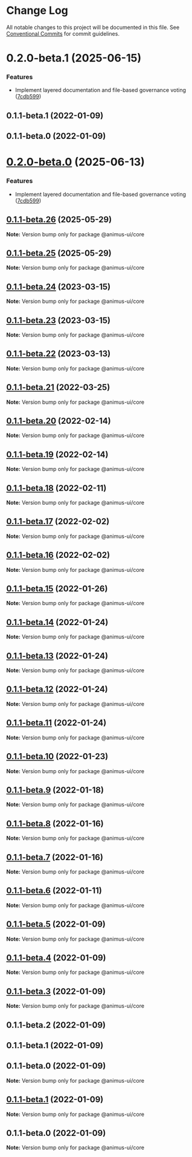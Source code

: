 # Change Log

All notable changes to this project will be documented in this file.
See [Conventional Commits](https://conventionalcommits.org) for commit guidelines.

# 0.2.0-beta.1 (2025-06-15)

### Features

- Implement layered documentation and file-based governance voting ([7cdb599](https://github.com/codecaaron/animus/commit/7cdb5995e94d26059bfdd3ec01279fc4e4b45d40))

## 0.1.1-beta.1 (2022-01-09)

## 0.1.1-beta.0 (2022-01-09)

# [0.2.0-beta.0](https://github.com/codecaaron/animus/compare/@animus-ui/core@0.1.1-beta.26...@animus-ui/core@0.2.0-beta.0) (2025-06-13)

### Features

- Implement layered documentation and file-based governance voting ([7cdb599](https://github.com/codecaaron/animus/commit/7cdb5995e94d26059bfdd3ec01279fc4e4b45d40))

## [0.1.1-beta.26](https://github.com/codecaaron/animus/compare/@animus-ui/core@0.1.1-beta.25...@animus-ui/core@0.1.1-beta.26) (2025-05-29)

**Note:** Version bump only for package @animus-ui/core

## [0.1.1-beta.25](https://github.com/codecaaron/animus/compare/@animus-ui/core@0.1.1-beta.24...@animus-ui/core@0.1.1-beta.25) (2025-05-29)

**Note:** Version bump only for package @animus-ui/core

## [0.1.1-beta.24](https://github.com/codecaaron/animus/compare/@animus-ui/core@0.1.1-beta.23...@animus-ui/core@0.1.1-beta.24) (2023-03-15)

**Note:** Version bump only for package @animus-ui/core

## [0.1.1-beta.23](https://github.com/codecaaron/animus/compare/@animus-ui/core@0.1.1-beta.22...@animus-ui/core@0.1.1-beta.23) (2023-03-15)

**Note:** Version bump only for package @animus-ui/core

## [0.1.1-beta.22](https://github.com/codecaaron/animus/compare/@animus-ui/core@0.1.1-beta.21...@animus-ui/core@0.1.1-beta.22) (2023-03-13)

**Note:** Version bump only for package @animus-ui/core

## [0.1.1-beta.21](https://github.com/codecaaron/animus/compare/@animus-ui/core@0.1.1-beta.20...@animus-ui/core@0.1.1-beta.21) (2022-03-25)

**Note:** Version bump only for package @animus-ui/core

## [0.1.1-beta.20](https://github.com/codecaaron/animus/compare/@animus-ui/core@0.1.1-beta.19...@animus-ui/core@0.1.1-beta.20) (2022-02-14)

**Note:** Version bump only for package @animus-ui/core

## [0.1.1-beta.19](https://github.com/codecaaron/animus/compare/@animus-ui/core@0.1.1-beta.18...@animus-ui/core@0.1.1-beta.19) (2022-02-14)

**Note:** Version bump only for package @animus-ui/core

## [0.1.1-beta.18](https://github.com/codecaaron/animus/compare/@animus-ui/core@0.1.1-beta.17...@animus-ui/core@0.1.1-beta.18) (2022-02-11)

**Note:** Version bump only for package @animus-ui/core

## [0.1.1-beta.17](https://github.com/codecaaron/animus/compare/@animus-ui/core@0.1.1-beta.16...@animus-ui/core@0.1.1-beta.17) (2022-02-02)

**Note:** Version bump only for package @animus-ui/core

## [0.1.1-beta.16](https://github.com/codecaaron/animus/compare/@animus-ui/core@0.1.1-beta.15...@animus-ui/core@0.1.1-beta.16) (2022-02-02)

**Note:** Version bump only for package @animus-ui/core

## [0.1.1-beta.15](https://github.com/codecaaron/animus/compare/@animus-ui/core@0.1.1-beta.14...@animus-ui/core@0.1.1-beta.15) (2022-01-26)

**Note:** Version bump only for package @animus-ui/core

## [0.1.1-beta.14](https://github.com/codecaaron/animus/compare/@animus-ui/core@0.1.1-beta.13...@animus-ui/core@0.1.1-beta.14) (2022-01-24)

**Note:** Version bump only for package @animus-ui/core

## [0.1.1-beta.13](https://github.com/codecaaron/animus/compare/@animus-ui/core@0.1.1-beta.12...@animus-ui/core@0.1.1-beta.13) (2022-01-24)

**Note:** Version bump only for package @animus-ui/core

## [0.1.1-beta.12](https://github.com/codecaaron/animus/compare/@animus-ui/core@0.1.1-beta.11...@animus-ui/core@0.1.1-beta.12) (2022-01-24)

**Note:** Version bump only for package @animus-ui/core

## [0.1.1-beta.11](https://github.com/codecaaron/animus/compare/@animus-ui/core@0.1.1-beta.10...@animus-ui/core@0.1.1-beta.11) (2022-01-24)

**Note:** Version bump only for package @animus-ui/core

## [0.1.1-beta.10](https://github.com/codecaaron/animus/compare/@animus-ui/core@0.1.1-beta.9...@animus-ui/core@0.1.1-beta.10) (2022-01-23)

**Note:** Version bump only for package @animus-ui/core

## [0.1.1-beta.9](https://github.com/codecaaron/animus/compare/@animus-ui/core@0.1.1-beta.8...@animus-ui/core@0.1.1-beta.9) (2022-01-18)

**Note:** Version bump only for package @animus-ui/core

## [0.1.1-beta.8](https://github.com/codecaaron/animus/compare/@animus-ui/core@0.1.1-beta.7...@animus-ui/core@0.1.1-beta.8) (2022-01-16)

**Note:** Version bump only for package @animus-ui/core

## [0.1.1-beta.7](https://github.com/codecaaron/animus/compare/@animus-ui/core@0.1.1-beta.6...@animus-ui/core@0.1.1-beta.7) (2022-01-16)

**Note:** Version bump only for package @animus-ui/core

## [0.1.1-beta.6](https://github.com/codecaaron/animus/compare/@animus-ui/core@0.1.1-beta.5...@animus-ui/core@0.1.1-beta.6) (2022-01-11)

**Note:** Version bump only for package @animus-ui/core

## [0.1.1-beta.5](https://github.com/codecaaron/animus/compare/@animus-ui/core@0.1.1-beta.4...@animus-ui/core@0.1.1-beta.5) (2022-01-09)

**Note:** Version bump only for package @animus-ui/core

## [0.1.1-beta.4](https://github.com/codecaaron/animus/compare/@animus-ui/core@0.1.1-beta.3...@animus-ui/core@0.1.1-beta.4) (2022-01-09)

**Note:** Version bump only for package @animus-ui/core

## [0.1.1-beta.3](https://github.com/codecaaron/animus/compare/@animus-ui/core@0.1.1-beta.2...@animus-ui/core@0.1.1-beta.3) (2022-01-09)

**Note:** Version bump only for package @animus-ui/core

## 0.1.1-beta.2 (2022-01-09)

## 0.1.1-beta.1 (2022-01-09)

## 0.1.1-beta.0 (2022-01-09)

**Note:** Version bump only for package @animus-ui/core

## [0.1.1-beta.1](https://github.com/codecaaron/animus/compare/v0.1.1-beta.0...v0.1.1-beta.1) (2022-01-09)

**Note:** Version bump only for package @animus-ui/core

## 0.1.1-beta.0 (2022-01-09)

**Note:** Version bump only for package @animus-ui/core
